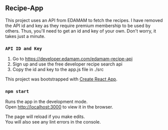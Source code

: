 ## Recipe-App

This project uses an API from EDAMAM to fetch the recipes. I have removed the API id and key as they require premium membership to be used by others. Thus, you'll need to get an id and key of your own. Don't worry, it takes just a minute.

###  `API ID and Key`

1. Go to https://developer.edamam.com/edamam-recipe-api
2. Sign up and use the free developer recipe search api
3. Copy the id and key to the app.js file in ./src


This project was bootstrapped with [Create React App](https://github.com/facebook/create-react-app).

### `npm start`

Runs the app in the development mode.<br />
Open [http://localhost:3000](http://localhost:3000) to view it in the browser.

The page will reload if you make edits.<br />
You will also see any lint errors in the console.
